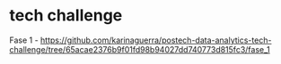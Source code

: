 # tech challenge

Fase 1 - https://github.com/karinaguerra/postech-data-analytics-tech-challenge/tree/65acae2376b9f01fd98b94027dd740773d815fc3/fase_1
